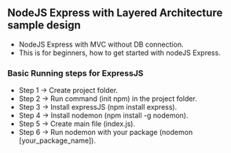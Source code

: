 ## NodeJS Express with Layered Architecture sample design
- NodeJS Express with MVC without DB connection. 
- This is for beginners, how to get started with nodeJS Express.

### Basic Running steps for ExpressJS
- Step 1 -> Create project folder.
- Step 2 -> Run command (init npm) in the project folder.
- Step 3 -> Install expressJS (npm install express).
- Step 4 -> Install nodemon (npm install -g nodemon).
- Step 5 -> Create main file (index.js).
- Step 6 -> Run nodemon with your package (nodemon [your_package_name]).
